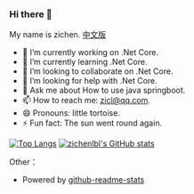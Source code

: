 <!--
 is a ✨ _special_ ✨ repository because its `README.md` (this file) appears on your GitHub profile.
Here are some ideas to get you started:
- 🔭 I’m currently working on ...
- 🌱 I’m currently learning ...
- 👯 I’m looking to collaborate on ...
- 🤔 I’m looking for help with ...
- 💬 Ask me about ...
- 📫 How to reach me: ...
- 😄 Pronouns: ...
- ⚡ Fun fact: ...
-->
### Hi there 👋
My name is zichen.
[中文版](https://github.com/zichenlbl/zichenlbl/blob/main/README_zh-CN.md)
- 🔭 I’m currently working on .Net Core.
- 🌱 I’m currently learning .Net Core.
- 👯 I’m looking to collaborate on .Net Core.
- 🤔 I’m looking for help with .Net Core.
- 💬 Ask me about How to use java springboot.
- 📫 How to reach me: zicl@qq.com.
- 😄 Pronouns: little tortoise<!--Little Turtle-->.
- ⚡ Fun fact: The sun went round again.

[![Top Langs](https://github-readme-stats.vercel.app/api/top-langs/?username=zichenlbl)](https://github.com/zichenlbl)
[![zichenlbl's GitHub stats](https://github-readme-stats.vercel.app/api?username=zichenlbl&show_icons=true)](https://github.com/zichenlbl)
<!-- 
  ![zichenlbl's wakatime stats](https://github-readme-stats.vercel.app/api/wakatime?username=zichenlbl)
  <a href="https://github.com/zichenlbl/git">
    <img align="center" src="https://github-readme-stats.vercel.app/api/pin/?username=zichenlbl&repo=git" />
  </a>
  <a href="https://github.com/JavaWeb-Basics">
    <img align="center" src="https://github-readme-stats.vercel.app/api/pin/?username=zichenlbl&repo=JavaWeb-Basics" />
  </a> 
-->
Other：
  - Powered by [github-readme-stats](https://github.com/anuraghazra/github-readme-stats)

